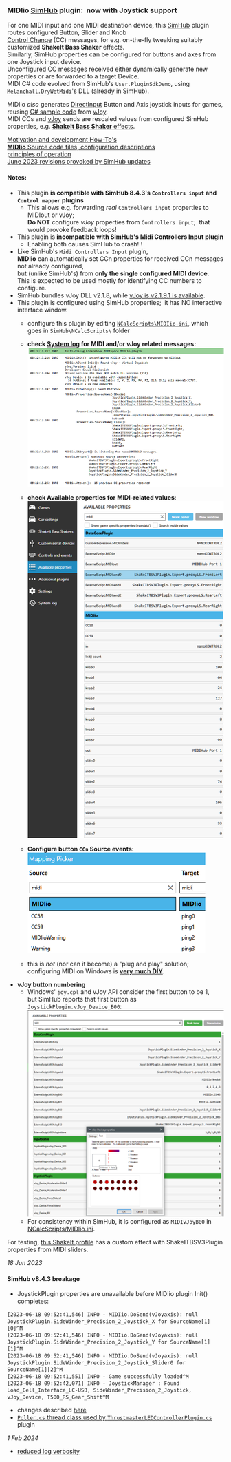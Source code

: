 ### MIDIio [SimHub](https://www.simhubdash.com/) plugin:&nbsp; now with Joystick support
 For one MIDI input and one MIDI destination device, this [SimHub](https://github.com/SHWotever/SimHub) plugin routes configured Button, Slider and Knob  
 [Control Change](https://www.midi.org/specifications-old/item/table-3-control-change-messages-data-bytes-2) (CC) messages,
 for e.g. on-the-fly tweaking suitably customized **ShakeIt Bass Shaker** effects.  
Similarly, SimHub properties can be configured for buttons and axes from one Joystick input device.  
Unconfigured CC messages received either dynamically generate new properties or are forwarded to a target Device.  
MIDI C# code evolved from SimHub's `User.PluginSdkDemo`,
using [`Melanchall.DryWetMidi`](https://github.com/melanchall/drywetmidi)'s DLL (already in SimHub).  

MIDIio *also* generates [DirectInput](https://blekenbleu.github.io/Windows/HID.md) Button and Axis joystick inputs for games,
reusing [C# sample code](https://github.com/blekenbleu/vJoySDK) from [vJoy](https://github.com/njz3/vJoy).  
MIDI CCs and [vJoy](https://blekenbleu.github.io/Windows/HID) sends are rescaled values from configured SimHub properties,
 e.g. [**ShakeIt Bass Shaker** effects](https://github.com/SHWotever/SimHub/wiki/ShakeIt-V3-Effects-configuration).

[Motivation and development How-To's](https://blekenbleu.github.io/MIDI/plugin/)  
[**MIDIio** Source code files, configuration descriptions](docs/source.md)  
[principles of operation](docs/principles.md)  
[June 2023 revisions provoked by SimHub updates](docs/provoked.md)

#### Notes:
- This plugin **is compatible with SimHub 8.4.3's `Controllers input` and `Control mapper` plugins**  
  - This allows e.g. forwarding *real* `Controllers input` properties to MIDIout or vJoy;  
    **Do NOT** configure *vJoy* properties from `Controllers input`;&nbsp; that would provoke feedback loops!  
- This plugin is **incompatible with SimHub's Midi Controllers Input plugin**  
    - Enabling both causes SimHub to crash!!!   
- Like SimHub's `Midi Controllers Input` plugin,  
  **MIDIio** can automatically set CCn properties  for received CCn messages not already configured,  
  but (unlike SimHub's) from **only the single configured MIDI device**.  
  This is expected to be used mostly for identifying CC numbers to configure.
- SimHub bundles vJoy DLL v2.1.8, while [vJoy is v2.1.9.1 is available](https://sourceforge.net/projects/vjoystick/).  
- This plugin is configured using SimHub properties;&nbsp; it has NO interactive interface window.
    - configure this plugin by editing [`NCalcScripts\MIDIio.ini`](blob/main/NCalcScripts/MIDIio.ini), which goes in `SimHub\NCalcScripts\` folder 
    - **check [System log](docs/SimHub.txt) for MIDI and/or vJoy related messages:**  
      ![log messages](docs/log.png)  

    - **check Available properties for MIDI-related values**:
      ![Properties values](docs/properties.png)

    - **Configure button `CCn` Source events:**  
      ![button event names and actions](docs/events.png)  
    - this is *not* (nor can it become) a "plug and play" solution;  
      configuring MIDI on Windows is [**very much DIY**](https://www.racedepartment.com/threads/simhub-plugin-s-for-output-to-midi-and-vjoy.210079/).  
- **vJoy button numbering**  
    - Windows' `joy.cpl` and vJoy API consider the first button to be 1,  
      but SimHub reports that first button as `JoystickPlugin.vJoy_Device_B00`:  
      ![vJoy](docs/vJoyB.png)  
    - For consistency within SimHub, it is configured as `MIDIvJoyB00` in [NCalcScripts/MIDIio.ini](NCalcScripts/MIDIio.ini).  

For testing, [this ShakeIt profile](https://github.com/blekenbleu/SimHub-profiles/blob/main/Any%20Game%20-%20MIDIio_proxyLS.siprofile)
 has a custom effect with ShakeITBSV3Plugin properties from MIDI sliders.

*18 Jun 2023*  
#### SimHub v8.4.3 breakage  
- JoystickPlugin properties are unavailable before MIDIio plugin Init() completes:
```
[2023-06-18 09:52:41,546] INFO - MIDIio.DoSend(vJoyaxis): null JoystickPlugin.SideWinder_Precision_2_Joystick_X for SourceName[1][0]^M
[2023-06-18 09:52:41,546] INFO - MIDIio.DoSend(vJoyaxis): null JoystickPlugin.SideWinder_Precision_2_Joystick_Y for SourceName[1][1]^M
[2023-06-18 09:52:41,546] INFO - MIDIio.DoSend(vJoyaxis): null JoystickPlugin.SideWinder_Precision_2_Joystick_Slider0 for SourceName[1][2]^M
[2023-06-18 09:52:41,551] INFO - Game successfully loaded^M
[2023-06-18 09:52:42,071] INFO - JoystickManager : Found Load_Cell_Interface_LC-USB, SideWinder_Precision_2_Joystick, vJoy_Device, T500_RS_Gear_Shift^M 
```
- changes described [here](docs/provoked.md)  
- [`Poller.cs` thread class used by `ThrustmasterLEDControllerPlugin.cs`](https://gitlab.com/prodigal.knight/simhub-thrustmaster-wheel-led-controller) plugin  

*1 Feb 2024*  
- [reduced log verbosity](docs/source.md#midiioini)
